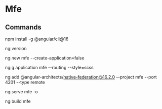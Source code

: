 # Mfe

## Commands

npm install -g @angular/cli@16

ng version

ng new mfe --create-application=false

ng g application mfe --routing --style=scss

ng add @angular-architects/native-federation@16.2.0 --project mfe --port 4201 --type remote

ng serve mfe -o

ng build mfe
